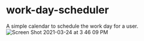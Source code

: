 # work-day-scheduler
A simple calendar to schedule the work day for a user.
![Screen Shot 2021-03-24 at 3 46 09 PM](https://user-images.githubusercontent.com/54730132/112374201-30786600-8cb8-11eb-97a8-7c3b32822892.png)


